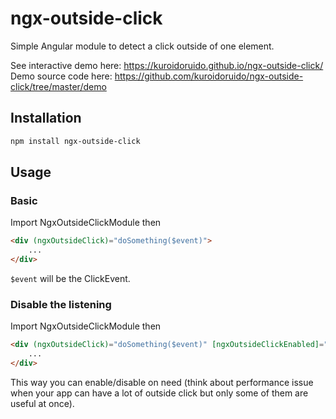 # ngx-outside-click

Simple Angular module to detect a click outside of one element.

See interactive demo here: https://kuroidoruido.github.io/ngx-outside-click/
Demo source code here: https://github.com/kuroidoruido/ngx-outside-click/tree/master/demo

## Installation

```bash
npm install ngx-outside-click
```

## Usage

### Basic

Import NgxOutsideClickModule then

```html
<div (ngxOutsideClick)="doSomething($event)">
    ...
</div>
```

`$event` will be the ClickEvent.

### Disable the listening

Import NgxOutsideClickModule then

```html
<div (ngxOutsideClick)="doSomething($event)" [ngxOutsideClickEnabled]="false">
    ...
</div>
```

This way you can enable/disable on need (think about performance issue when your app can have a lot of outside click but only some of them are useful at once).
